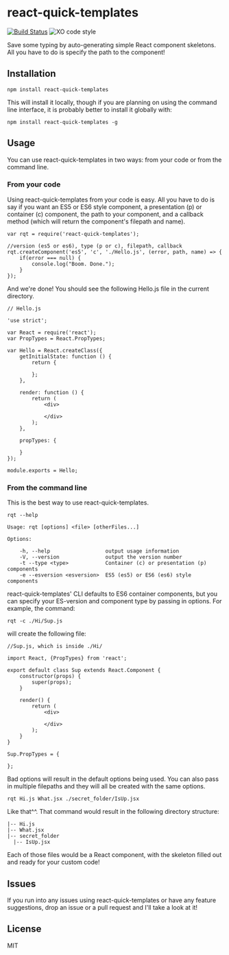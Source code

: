 # react-quick-templates
[![Build Status](https://travis-ci.org/BuvSethia/react-quick-templates.svg?branch=master)](https://travis-ci.org/BuvSethia/react-quick-templates)
![XO code style](https://img.shields.io/badge/code_style-XO-5ed9c7.svg)


Save some typing by auto-generating simple React component skeletons. All you have to do is specify the path to the component!

## Installation
	npm install react-quick-templates
	
This will install it locally, though if you are planning on using the command line interface, it is probably better to install it globally with:

	npm install react-quick-templates -g
## Usage
You can use react-quick-templates in two ways: from your code or from the command line.
### From your code
Using react-quick-templates from your code is easy. All you have to do is say if you want an ES5 or ES6 style component, a presentation (p) or container (c) component, the path to your component, and a callback method (which will return the component's filepath and name).

	var rqt = require('react-quick-templates');

	//version (es5 or es6), type (p or c), filepath, callback
	rqt.createComponent('es5', 'c', './Hello.js', (error, path, name) => {
		if(error === null) {
			console.log("Boom. Done.");
		}
	});

And we're done! You should see the following Hello.js file in the current directory.

	// Hello.js

	'use strict';

	var React = require('react');
	var PropTypes = React.PropTypes;

	var Hello = React.createClass({
		getInitialState: function () {
			return {

			};
		},

		render: function () {
			return (
				<div>

				</div>
			);
		},

		propTypes: {

		}
	});

	module.exports = Hello;

### From the command line
This is the best way to use react-quick-templates.

	rqt --help

	Usage: rqt [options] <file> [otherFiles...]

	Options:

		-h, --help                  output usage information
		-V, --version               output the version number
		-t --type <type>            Container (c) or presentation (p) components
		-e --esversion <esversion>  ES5 (es5) or ES6 (es6) style components

react-quick-templates' CLI defaults to ES6 container components, but you can specify your ES-version and component type by passing in options. For example, the command:

	rqt -c ./Hi/Sup.js

will create the following file:

	//Sup.js, which is inside ./Hi/

	import React, {PropTypes} from 'react';

	export default class Sup extends React.Component {
		constructor(props) {
			super(props);
		}

		render() {
			return (
				<div>

				</div>
			);
		}
	}

	Sup.PropTypes = {

	};


Bad options will result in the default options being used. You can also pass in multiple filepaths and they will all be created with the same options.

	rqt Hi.js What.jsx ./secret_folder/IsUp.jsx

Like that^^. That command would result in the following directory structure:

	|-- Hi.js
	|-- What.jsx
	|-- secret_folder
	  |-- IsUp.jsx

Each of those files would be a React component, with the skeleton filled out and ready for your custom code!

## Issues
If you run into any issues using react-quick-templates or have any feature suggestions, drop an issue or a pull request and I'll take a look at it!

## License
MIT
